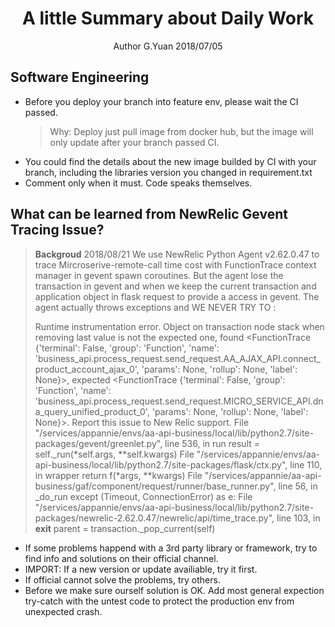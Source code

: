 
# <center>A little Summary about Daily Work</center>
<center>Author G.Yuan 2018/07/05</center>

## Software Engineering
* Before you deploy your branch into feature env, please wait the CI passed. 
	 > Why: Deploy just pull image from docker hub, but the image will only update after your branch passed CI.
* You could find the details about the new image builded by CI with your branch, including the libraries version you changed in requirement.txt
* Comment only when it must. Code speaks themselves.

## What can be learned from NewRelic Gevent Tracing Issue?
> **Backgroud**
> 2018/08/21 We use NewRelic Python Agent v2.62.0.47 to trace Mircroserive-remote-call time cost with FunctionTrace context manager in gevent spawn coroutines. But the agent lose the transaction in gevent and when we keep the current transaction and application object in flask request to provide a access in gevent. The agent actually throws exceptions and WE NEVER TRY TO :
> 
> Runtime instrumentation error. Object on transaction node stack when removing last value is not the expected one, found <FunctionTrace {'terminal': False, 'group': 'Function', 'name': 'business_api.process_request.send_request.AA_AJAX_API.connect_product_account_ajax_0', 'params': None, 'rollup': None, 'label': None}>, expected <FunctionTrace {'terminal': False, 'group': 'Function', 'name': 'business_api.process_request.send_request.MICRO_SERVICE_API.dna_query_unified_product_0', 'params': None, 'rollup': None, 'label': None}>. Report this issue to New Relic support.
  File "/services/appannie/envs/aa-api-business/local/lib/python2.7/site-packages/gevent/greenlet.py", line 536, in run
    result = self._run(*self.args, **self.kwargs)
  File "/services/appannie/envs/aa-api-business/local/lib/python2.7/site-packages/flask/ctx.py", line 110, in wrapper
    return f(*args, **kwargs)
  File "/services/appannie/aa-api-business/gaf/component/request/runner/base_runner.py", line 56, in _do_run
    except (Timeout, ConnectionError) as e:
  File "/services/appannie/envs/aa-api-business/local/lib/python2.7/site-packages/newrelic-2.62.0.47/newrelic/api/time_trace.py", line 103, in __exit__
    parent = transaction._pop_current(self)


* If some problems happend with a 3rd party library or framework, try to find info and solutions on their official channel. 
* IMPORT: If a new version or update availiable, try it first.
* If official cannot solve the problems, try others.
* Before we make sure ourself solution is OK. Add most general expection try-catch with the untest code to protect the production env from unexpected crash.
<!--stackedit_data:
eyJoaXN0b3J5IjpbNjA4NTc5ODI2LDE4NTY0ODgwNjMsLTQxNT
k1MTQ1NV19
-->